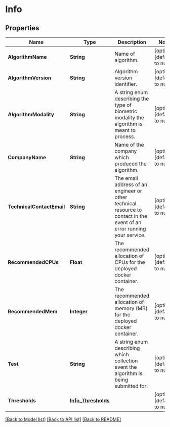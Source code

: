 # Info
## Properties

| Name | Type | Description | Notes |
|------------ | ------------- | ------------- | -------------|
| **AlgorithmName** | **String** | Name of algorithm. | [optional] [default to null] |
| **AlgorithmVersion** | **String** | Algorithm version identifier. | [optional] [default to null] |
| **AlgorithmModality** | **String** | A string enum describing the type of biometric modality the algorithm is meant to process. | [optional] [default to null] |
| **CompanyName** | **String** | Name of the company which produced the algorithm. | [optional] [default to null] |
| **TechnicalContactEmail** | **String** | The email address of an engineer or other technical resource to contact in the event of an error running your service.  | [optional] [default to null] |
| **RecommendedCPUs** | **Float** | The recommended allocation of CPUs for the deployed docker container. | [optional] [default to null] |
| **RecommendedMem** | **Integer** | The recommended allocation of memory (MB) for the deployed docker container. | [optional] [default to null] |
| **Test** | **String** | A string enum describing which collection event the algorithm is being submitted for. | [optional] [default to null] |
| **Thresholds** | [**Info_Thresholds**](Info_Thresholds.md) |  | [optional] [default to null] |

[[Back to Model list]](../README.md#documentation-for-models) [[Back to API list]](../README.md#documentation-for-api-endpoints) [[Back to README]](../README.md)

